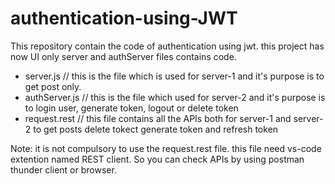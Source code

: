 # authentication-using-JWT

This repository contain the code of authentication using jwt. this project has now UI only server and authServer files contains code.
 - server.js // this is the file which is used for server-1 and it's purpose is to get post only.
 - authServer.js // this is the file which used for server-2 and it's purpose is to login user, generate token, logout or delete token
 - request.rest // this file contains all the APIs both for server-1 and server-2 to get posts delete tokect generate token and refresh token

Note: it is not compulsory to use the request.rest file. this file need vs-code extention named REST client. So you can check APIs by using postman thunder client or browser.
